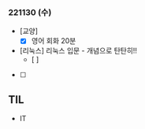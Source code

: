 ### 221130 (수)
- [교양]
	- [x] 영어 회화 20분
- [리눅스] 리눅스 입문 - 개념으로 탄탄히!!
	- [ ] 
- [ ] 
## TIL
- IT
<!--stackedit_data:
eyJoaXN0b3J5IjpbNDk3NDk4MjYzXX0=
-->